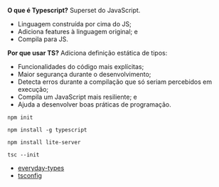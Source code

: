 **O que é Typescript?** Superset do JavaScript.
- Linguagem construída por cima do JS;
- Adiciona features à linguagem original; e 
- Compila para JS.

**Por que usar TS?** Adiciona definição estática de tipos:
- Funcionalidades do código mais explícitas;
- Maior segurança durante o desenvolvimento;
- Detecta erros durante a compilação que só seriam percebidos em execução;
- Compila um JavaScript mais resiliente; e <br>
- Ajuda a desenvolver boas práticas de programação.

```
npm init
```

```
npm install -g typescript
```

``` 
npm install lite-server
```

```
tsc --init
```

* [everyday-types](https://www.typescriptlang.org/docs/handbook/2/everyday-types.html)
* [tsconfig](https://www.typescriptlang.org/tsconfig)